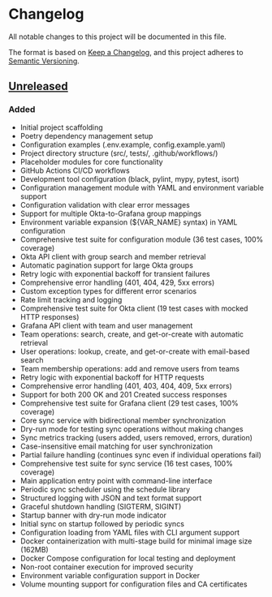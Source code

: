 # Changelog

All notable changes to this project will be documented in this file.

The format is based on [Keep a Changelog](https://keepachangelog.com/en/1.1.0/),
and this project adheres to [Semantic Versioning](https://semver.org/spec/v2.0.0.html).

## [Unreleased]

### Added
- Initial project scaffolding
- Poetry dependency management setup
- Configuration examples (.env.example, config.example.yaml)
- Project directory structure (src/, tests/, .github/workflows/)
- Placeholder modules for core functionality
- GitHub Actions CI/CD workflows
- Development tool configuration (black, pylint, mypy, pytest, isort)
- Configuration management module with YAML and environment variable support
- Configuration validation with clear error messages
- Support for multiple Okta-to-Grafana group mappings
- Environment variable expansion (${VAR_NAME} syntax) in YAML configuration
- Comprehensive test suite for configuration module (36 test cases, 100% coverage)
- Okta API client with group search and member retrieval
- Automatic pagination support for large Okta groups
- Retry logic with exponential backoff for transient failures
- Comprehensive error handling (401, 404, 429, 5xx errors)
- Custom exception types for different error scenarios
- Rate limit tracking and logging
- Comprehensive test suite for Okta client (19 test cases with mocked HTTP responses)
- Grafana API client with team and user management
- Team operations: search, create, and get-or-create with automatic retrieval
- User operations: lookup, create, and get-or-create with email-based search
- Team membership operations: add and remove users from teams
- Retry logic with exponential backoff for HTTP requests
- Comprehensive error handling (401, 403, 404, 409, 5xx errors)
- Support for both 200 OK and 201 Created success responses
- Comprehensive test suite for Grafana client (29 test cases, 100% coverage)
- Core sync service with bidirectional member synchronization
- Dry-run mode for testing sync operations without making changes
- Sync metrics tracking (users added, users removed, errors, duration)
- Case-insensitive email matching for user synchronization
- Partial failure handling (continues sync even if individual operations fail)
- Comprehensive test suite for sync service (16 test cases, 100% coverage)
- Main application entry point with command-line interface
- Periodic sync scheduler using the schedule library
- Structured logging with JSON and text format support
- Graceful shutdown handling (SIGTERM, SIGINT)
- Startup banner with dry-run mode indicator
- Initial sync on startup followed by periodic syncs
- Configuration loading from YAML files with CLI argument support
- Docker containerization with multi-stage build for minimal image size (162MB)
- Docker Compose configuration for local testing and deployment
- Non-root container execution for improved security
- Environment variable configuration support in Docker
- Volume mounting support for configuration files and CA certificates

[Unreleased]: https://github.com/cropalato/gots/compare/v0.1.0...HEAD
